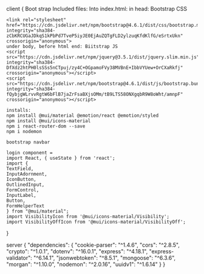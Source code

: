 client {
Boot strap
Included files:
Into index.html:
in head: Bootstrap CSS

    <link rel="stylesheet" href="https://cdn.jsdelivr.net/npm/bootstrap@4.6.1/dist/css/bootstrap.min.css" integrity="sha384-zCbKRCUGaJDkqS1kPbPd7TveP5iyJE0EjAuZQTgFLD2ylzuqKfdKlfG/eSrtxUkn" crossorigin="anonymous">
    under body, before html end: Biitstrap JS
    <script src="https://cdn.jsdelivr.net/npm/jquery@3.5.1/dist/jquery.slim.min.js" integrity="sha384-DfXdz2htPH0lsSSs5nCTpuj/zy4C+OGpamoFVy38MVBnE+IbbVYUew+OrCXaRkfj" crossorigin="anonymous"></script>
    <script src="https://cdn.jsdelivr.net/npm/bootstrap@4.6.1/dist/js/bootstrap.bundle.min.js" integrity="sha384-fQybjgWLrvvRgtW6bFlB7jaZrFsaBXjsOMm/tB9LTS58ONXgqbR9W8oWht/amnpF" crossorigin="anonymous"></script>

    installs:
    npm install @mui/material @emotion/react @emotion/styled
    npm install @mui/icons-material
    npm i react-router-dom --save
    npm i nodemon

    bootstrap navbar

    login component =
    import React, { useState } from 'react';
    import {
    TextField,
    InputAdornment,
    IconButton,
    OutlinedInput,
    FormControl,
    InputLabel,
    Button,
    FormHelperText
    } from "@mui/material";
    import VisibilityIcon from '@mui/icons-material/Visibility';
    import VisibilityOffIcon from '@mui/icons-material/VisibilityOff';

}

server {
"dependencies": {
"cookie-parser": "^1.4.6",
"cors": "^2.8.5",
"crypto": "^1.0.1",
"dotenv": "^16.0.1",
"express": "^4.18.1",
"express-validator": "^6.14.1",
"jsonwebtoken": "^8.5.1",
"mongoose": "^6.3.6",
"morgan": "^1.10.0",
"nodemon": "^2.0.16",
"uuidv1": "^1.6.14"
}
}
